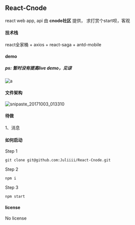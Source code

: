 ## React-Cnode

react web app, api 由 **cnode社区** 提供， 求打赏个start呗，客观

####  技术栈
react全家桶 + axios + react-saga + antd-mobile

####  demo
##### ps: 暂时没有提高live demo，见谅
![a](https://user-images.githubusercontent.com/23744602/31090988-1f432d4e-a7dc-11e7-8969-b31a29e44c6e.gif)

####  文件架构
![snipaste_20171003_013310](https://user-images.githubusercontent.com/23744602/31090948-04e1ed50-a7dc-11e7-96cc-ccdd4bd14110.png)


#### 待做

1、消息

####  如何启动
Step 1
```
git clone git@github.com:Juliiii/React-Cnode.git
```

Step 2
```
npm i
```

Step 3
```
npm start
```
#### license

No license
